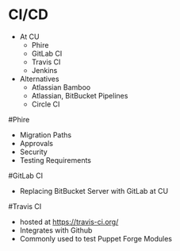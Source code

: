 <!SLIDE subsection>
# CI/CD
* At CU
  * Phire
  * GitLab CI
  * Travis CI
  * Jenkins
* Alternatives
  * Atlassian Bamboo
  * Atlassian, BitBucket Pipelines
  * Circle CI

<!SLIDE>
#Phire
* Migration Paths
* Approvals
* Security
* Testing Requirements

<!SLIDE>
#GitLab CI
* Replacing BitBucket Server with GitLab at CU

<!SLIDE>
#Travis CI
* hosted at https://travis-ci.org/
* Integrates with Github
* Commonly used to test Puppet Forge Modules
